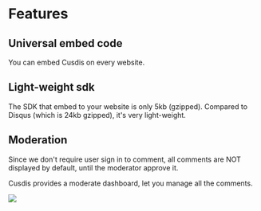# Features

## Universal embed code

You can embed Cusdis on every website. 

## Light-weight sdk

The SDK that embed to your website is only 5kb (gzipped). Compared to Disqus (which is 24kb gzipped), it's very light-weight.

## Moderation

Since we don't require user sign in to comment, all comments are NOT displayed by default, until the moderator approve it.

Cusdis provides a moderate dashboard, let you manage all the comments.

![](https://assets.djyde.com/uPic/hTaakM.png?x-oss-process=style/high-optimize)
